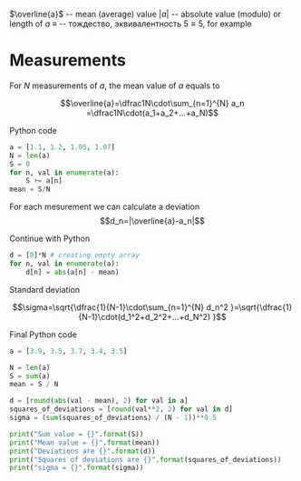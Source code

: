 $\overline{a}$ -- mean (average) value
$|a|$ -- absolute value (modulo) or length of $a$
$\equiv$ -- тождество, эквивалентность
$5\equiv5$, for example

# Measurements

For $N$ measurements of $a$, the mean value of $a$ equals to

$$\overline{a}=\dfrac1N\cdot\sum_{n=1}^{N} a_n =\dfrac1N\cdot(a_1+a_2+...+a_N)$$

Python code
```python
a = [1.1, 1.2, 1.05, 1.07]
N = len(a)
S = 0
for n, val in enumerate(a):
	S += a[n]
mean = S/N
```



For each mesurement we can calculate a deviation
$$d_n=|\overline{a}-a_n|$$

Continue with Python
```python
d = [0]*N # creating empty array
for n, val in enumerate(a):
	d[n] = abs(a[n] - mean)
```

Standard deviation

$$\sigma=\sqrt{\dfrac{1}{N-1}\cdot\sum_{n=1}^{N} d_n^2 }=\sqrt{\dfrac{1}{N-1}\cdot(d_1^2+d_2^2+...+d_N^2) }$$

Final Python code
```python
a = [3.9, 3.5, 3.7, 3.4, 3.5]

N = len(a)
S = sum(a)
mean = S / N

d = [round(abs(val - mean), 2) for val in a]
squares_of_deviations = [round(val**2, 2) for val in d]
sigma = (sum(squares_of_deviations) / (N - 1))**0.5

print("Sum value = {}".format(S))
print("Mean value = {}".format(mean))
print("Deviations are {}".format(d))
print("Squares of deviations are {}".format(squares_of_deviations))
print("sigma = {}".format(sigma))
```
<!--stackedit_data:
eyJoaXN0b3J5IjpbLTEyNzQ3MjE3OF19
-->